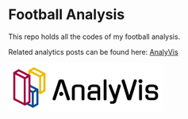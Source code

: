 # Football Analysis

This repo holds all the codes of my football analysis.

Related analytics posts can be found here: [AnalyVis](https://alvischeungkw.wixsite.com/page/analyvis)

<picture>
  <source media="(prefers-color-scheme: dark)" srcset="/images/logo_dark.png">
  <img alt="Shows an logo in light color mode and logo_dark in dark color mode." src="/images/logo.png" height="100">
</picture>


